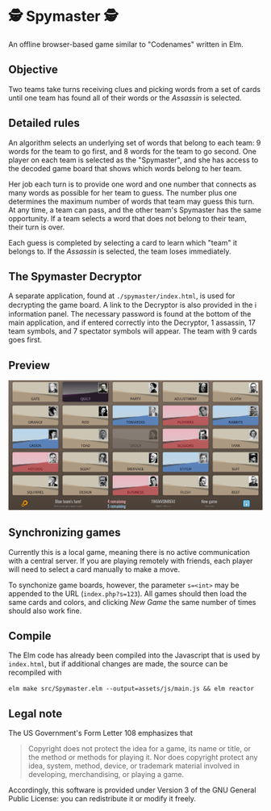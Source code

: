 # 🕵️ Spymaster 🕵️
An offline browser-based game similar to "Codenames" written in Elm.

## Objective
Two teams take turns receiving clues and picking words from a set of cards until one team has found all of their words or the *Assassin* is selected.

## Detailed rules
An algorithm selects an underlying set of words that belong to each team: 9 words for the team to go first, and 8 words for the team to go second. One player on each team is selected as the "Spymaster", and she has access to the decoded game board that shows which words belong to her team.

Her job each turn is to provide one word and one number that connects as many words as possible for her team to guess. The number plus one determines the maximum number of words that team may guess this turn. At any time, a team can pass, and the other team's Spymaster has the same opportunity. If a team selects a word that does not belong to their team, their turn is over.

Each guess is completed by selecting a card to learn which "team" it belongs to. If the *Assassin* is selected, the team loses immediately.

## The Spymaster Decryptor
A separate application, found at `./spymaster/index.html`, is used for decrypting the game board. A link to the Decryptor is also provided in the :information_source: information panel. The necessary password is found at the bottom of the main application, and if entered correctly into the Decryptor, 1 assassin, 17 team symbols, and 7 spectator symbols will appear. The team with 9 cards goes first.

## Preview

<p align="center"><img src="docs/preview.png" width="1000px" alt="" /></p>

## Synchronizing games
Currently this is a local game, meaning there is no active communication with a central server. If you are playing remotely with friends, each player will need to select a card manually to make a move.

To synchonize game boards, however, the parameter `s=<int>` may be appended to the URL (`index.php?s=123`). All games should then load the same cards and colors, and clicking *New Game* the same number of times should also work fine.

## Compile
The Elm code has already been compiled into the Javascript that is used by `index.html`, but if additional changes are made, the source can be recompiled with

```elm make src/Spymaster.elm --output=assets/js/main.js && elm reactor```

## Legal note
The US Government's Form Letter 108 emphasizes that
> Copyright does not protect the idea for a game, its name or title, or the method or methods for playing it. Nor does copyright protect any idea, system, method, device, or trademark ma­terial involved in developing, merchandising, or playing a game. 

Accordingly, this software is provided under Version 3 of the GNU General Public License: you can redistribute it or modify it freely.